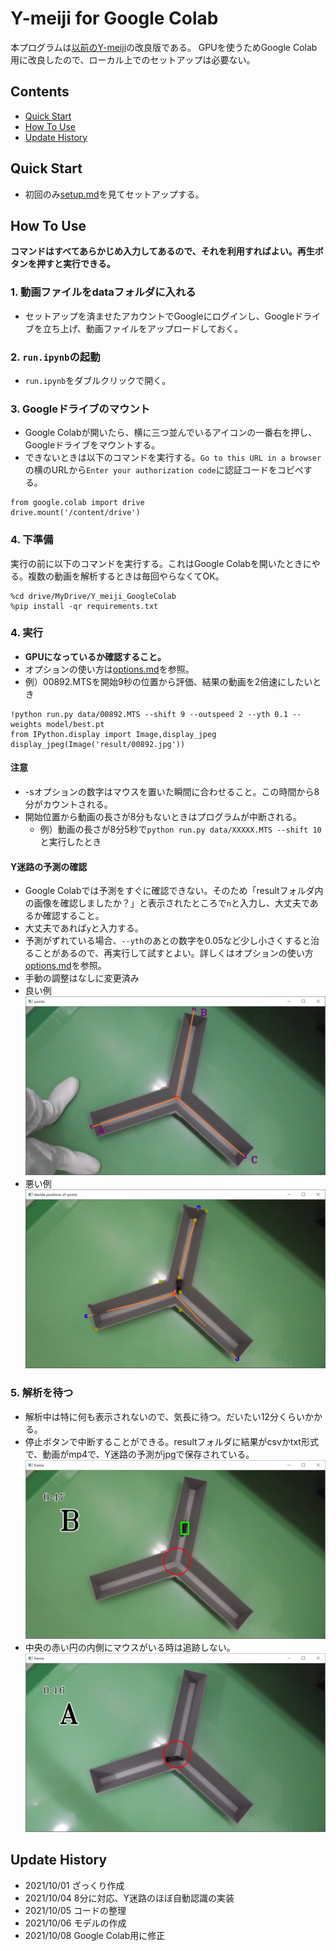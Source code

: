 # Y-meiji for Google Colab
本プログラムは[以前のY-meiji](https://github.com/gran27/Y_meiji)の改良版である。
GPUを使うためGoogle Colab用に改良したので、ローカル上でのセットアップは必要ない。
## Contents
* [Quick Start](#quick-start)
* [How To Use](#how-to-use)
* [Update History](#update-history)
## Quick Start
- 初回のみ[setup.md](docs/setup.md)を見てセットアップする。
## How To Use
**コマンドはすべてあらかじめ入力してあるので、それを利用すればよい。再生ボタンを押すと実行できる。**
### 1. 動画ファイルをdataフォルダに入れる
- セットアップを済ませたアカウントでGoogleにログインし、Googleドライブを立ち上げ、動画ファイルをアップロードしておく。
### 2. `run.ipynb`の起動
- `run.ipynb`をダブルクリックで開く。
### 3. Googleドライブのマウント
- Google Colabが開いたら、横に三つ並んでいるアイコンの一番右を押し、Googleドライブをマウントする。
- できないときは以下のコマンドを実行する。`Go to this URL in a browser`の横のURLから`Enter your authorization code`に認証コードをコピぺする。
```
from google.colab import drive
drive.mount('/content/drive')
```
### 4. 下準備
実行の前に以下のコマンドを実行する。これはGoogle Colabを開いたときにやる。複数の動画を解析するときは毎回やらなくてOK。
```
%cd drive/MyDrive/Y_meiji_GoogleColab
%pip install -qr requirements.txt
```
### 4. 実行
- **GPUになっているか確認すること。**
- オプションの使い方は[options.md](docs/options.md)を参照。
- 例）00892.MTSを開始9秒の位置から評価、結果の動画を2倍速にしたいとき
```
!python run.py data/00892.MTS --shift 9 --outspeed 2 --yth 0.1 --weights model/best.pt
from IPython.display import Image,display_jpeg
display_jpeg(Image('result/00892.jpg'))
```
#### 注意
- -sオプションの数字はマウスを置いた瞬間に合わせること。この時間から8分がカウントされる。
- 開始位置から動画の長さが8分もないときはプログラムが中断される。  
  - 例）動画の長さが8分5秒で`python run.py data/XXXXX.MTS --shift 10`と実行したとき
#### Y迷路の予測の確認
- Google Colabでは予測をすぐに確認できない。そのため「resultフォルダ内の画像を確認しましたか？」と表示されたところで`n`と入力し、大丈夫であるか確認すること。
- 大丈夫であれば`y`と入力する。
- 予測がずれている場合、`--yth`のあとの数字を0.05など少し小さくすると治ることがあるので、再実行して試すとよい。詳しくはオプションの使い方[options.md](docs/options.md)を参照。
- 手動の調整はなしに変更済み
- 良い例
![example_Y](https://github.com/gran27/Y_meiji/blob/main/figs/points_auto.png)
- 悪い例
![example_Y](https://github.com/gran27/Y_meiji/blob/main/figs/points_auto_bad.png)
### 5. 解析を待つ
- 解析中は特に何も表示されないので、気長に待つ。だいたい12分くらいかかる。
- 停止ボタンで中断することができる。resultフォルダに結果がcsvかtxt形式で、動画がmp4で、Y迷路の予測がjpgで保存されている。
![example](https://github.com/gran27/Y_meiji/blob/main/figs/ex_show.png)
- 中央の赤い円の内側にマウスがいる時は追跡しない。
![red circle](https://github.com/gran27/Y_meiji/blob/main/figs/incircle.png)

## Update History
- 2021/10/01 ざっくり作成
- 2021/10/04 8分に対応、Y迷路のほぼ自動認識の実装
- 2021/10/05 コードの整理
- 2021/10/06 モデルの作成
- 2021/10/08 Google Colab用に修正
